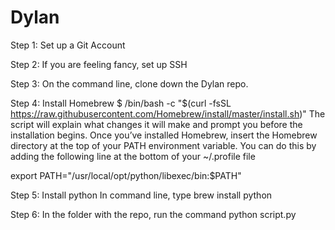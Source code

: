 # Dylan

Step 1: Set up a Git Account

Step 2: If you are feeling fancy, set up SSH

Step 3: On the command line, clone down the Dylan repo. 

Step 4: Install Homebrew
$ /bin/bash -c "$(curl -fsSL https://raw.githubusercontent.com/Homebrew/install/master/install.sh)"
The script will explain what changes it will make and prompt you before the installation begins. Once you’ve installed Homebrew, insert the Homebrew directory at the top of your PATH environment variable. You can do this by adding the following line at the bottom of your ~/.profile file

export PATH="/usr/local/opt/python/libexec/bin:$PATH"

Step 5: Install python 
In command line, type brew install python

Step 6: In the folder with the repo, run the command python script.py

